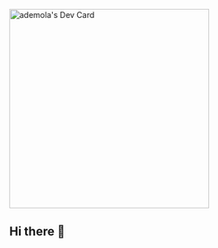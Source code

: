 <a href="https://app.daily.dev/adeusuf"><img src="https://api.daily.dev/devcards/v2/5MprIwfrnisKc03Og9K6u.png?type=default&r=5ap" width="356" alt="ademola's Dev Card"/></a>
## Hi there 👋

<!--
**adeusuf/adeusuf** is a ✨ _special_ ✨ repository because its `README.md` (this file) appears on your GitHub profile.

Here are some ideas to get you started:

- 🔭 I’m currently working on ...
- 🌱 I’m currently learning ...
- 👯 I’m looking to collaborate on ...
- 🤔 I’m looking for help with ...
- 💬 Ask me about ...
- 📫 How to reach me: ...
- 😄 Pronouns: ...
- ⚡ Fun fact: ...
-->
